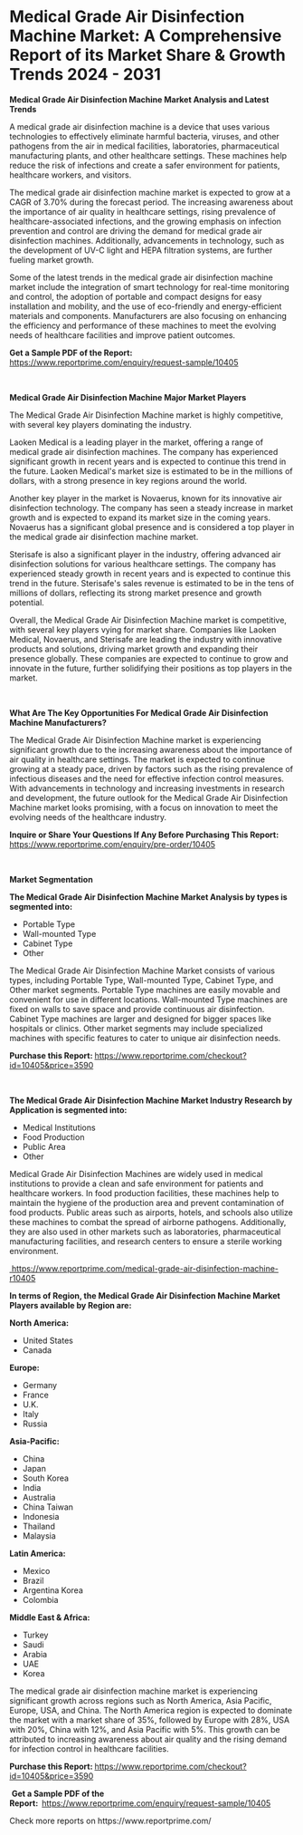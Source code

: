 <p><h1>Medical Grade Air Disinfection Machine Market: A Comprehensive Report of its Market Share & Growth Trends 2024 - 2031</h1></p><p><strong>Medical Grade Air Disinfection Machine Market Analysis and Latest Trends</strong></p>
<p><p>A medical grade air disinfection machine is a device that uses various technologies to effectively eliminate harmful bacteria, viruses, and other pathogens from the air in medical facilities, laboratories, pharmaceutical manufacturing plants, and other healthcare settings. These machines help reduce the risk of infections and create a safer environment for patients, healthcare workers, and visitors.</p><p>The medical grade air disinfection machine market is expected to grow at a CAGR of 3.70% during the forecast period. The increasing awareness about the importance of air quality in healthcare settings, rising prevalence of healthcare-associated infections, and the growing emphasis on infection prevention and control are driving the demand for medical grade air disinfection machines. Additionally, advancements in technology, such as the development of UV-C light and HEPA filtration systems, are further fueling market growth.</p><p>Some of the latest trends in the medical grade air disinfection machine market include the integration of smart technology for real-time monitoring and control, the adoption of portable and compact designs for easy installation and mobility, and the use of eco-friendly and energy-efficient materials and components. Manufacturers are also focusing on enhancing the efficiency and performance of these machines to meet the evolving needs of healthcare facilities and improve patient outcomes.</p></p>
<p><strong>Get a Sample PDF of the Report:&nbsp;</strong> <a href="https://www.reportprime.com/enquiry/request-sample/10405">https://www.reportprime.com/enquiry/request-sample/10405</a></p>
<p>&nbsp;</p>
<p><strong>Medical Grade Air Disinfection Machine Major Market Players</strong></p>
<p><p>The Medical Grade Air Disinfection Machine market is highly competitive, with several key players dominating the industry. </p><p>Laoken Medical is a leading player in the market, offering a range of medical grade air disinfection machines. The company has experienced significant growth in recent years and is expected to continue this trend in the future. Laoken Medical's market size is estimated to be in the millions of dollars, with a strong presence in key regions around the world.</p><p>Another key player in the market is Novaerus, known for its innovative air disinfection technology. The company has seen a steady increase in market growth and is expected to expand its market size in the coming years. Novaerus has a significant global presence and is considered a top player in the medical grade air disinfection machine market.</p><p>Sterisafe is also a significant player in the industry, offering advanced air disinfection solutions for various healthcare settings. The company has experienced steady growth in recent years and is expected to continue this trend in the future. Sterisafe's sales revenue is estimated to be in the tens of millions of dollars, reflecting its strong market presence and growth potential.</p><p>Overall, the Medical Grade Air Disinfection Machine market is competitive, with several key players vying for market share. Companies like Laoken Medical, Novaerus, and Sterisafe are leading the industry with innovative products and solutions, driving market growth and expanding their presence globally. These companies are expected to continue to grow and innovate in the future, further solidifying their positions as top players in the market.</p></p>
<p>&nbsp;</p>
<p><strong>What Are The Key Opportunities For Medical Grade Air Disinfection Machine Manufacturers?</strong></p>
<p><p>The Medical Grade Air Disinfection Machine market is experiencing significant growth due to the increasing awareness about the importance of air quality in healthcare settings. The market is expected to continue growing at a steady pace, driven by factors such as the rising prevalence of infectious diseases and the need for effective infection control measures. With advancements in technology and increasing investments in research and development, the future outlook for the Medical Grade Air Disinfection Machine market looks promising, with a focus on innovation to meet the evolving needs of the healthcare industry.</p></p>
<p><strong>Inquire or Share Your Questions If Any Before Purchasing This Report:</strong> <a href="https://www.reportprime.com/enquiry/pre-order/10405">https://www.reportprime.com/enquiry/pre-order/10405</a></p>
<p>&nbsp;</p>
<p><strong>Market Segmentation</strong></p>
<p><strong>The Medical Grade Air Disinfection Machine Market Analysis by types is segmented into:</strong></p>
<p><ul><li>Portable Type</li><li>Wall-mounted Type</li><li>Cabinet Type</li><li>Other</li></ul></p>
<p><p>The Medical Grade Air Disinfection Machine Market consists of various types, including Portable Type, Wall-mounted Type, Cabinet Type, and Other market segments. Portable Type machines are easily movable and convenient for use in different locations. Wall-mounted Type machines are fixed on walls to save space and provide continuous air disinfection. Cabinet Type machines are larger and designed for bigger spaces like hospitals or clinics. Other market segments may include specialized machines with specific features to cater to unique air disinfection needs.</p></p>
<p><strong>Purchase this Report:&nbsp;</strong><a href="https://www.reportprime.com/checkout?id=10405&price=3590">https://www.reportprime.com/checkout?id=10405&price=3590</a></p>
<p>&nbsp;</p>
<p><strong>The Medical Grade Air Disinfection Machine Market Industry Research by Application is segmented into:</strong></p>
<p><ul><li>Medical Institutions</li><li>Food Production</li><li>Public Area</li><li>Other</li></ul></p>
<p><p>Medical Grade Air Disinfection Machines are widely used in medical institutions to provide a clean and safe environment for patients and healthcare workers. In food production facilities, these machines help to maintain the hygiene of the production area and prevent contamination of food products. Public areas such as airports, hotels, and schools also utilize these machines to combat the spread of airborne pathogens. Additionally, they are also used in other markets such as laboratories, pharmaceutical manufacturing facilities, and research centers to ensure a sterile working environment.</p></p>
<p><a href="https://www.reportprime.com/medical-grade-air-disinfection-machine-r10405">&nbsp;https://www.reportprime.com/medical-grade-air-disinfection-machine-r10405</a></p>
<p><strong>In terms of Region, the Medical Grade Air Disinfection Machine Market Players available by Region are:</strong></p>
<p>
    <p> <strong> North America: </strong>
        <ul>
            <li>United States</li>
            <li>Canada</li>
        </ul>
        </p> 
    <p> <strong> Europe: </strong>
        <ul>
            <li>Germany</li>
            <li>France</li>
            <li>U.K.</li>
            <li>Italy</li>
            <li>Russia</li>
        </ul>
        </p> 
    <p> <strong> Asia-Pacific: </strong>
        <ul>
            <li>China</li>
            <li>Japan</li>
            <li>South Korea</li>
            <li>India</li>
            <li>Australia</li>
            <li>China Taiwan</li>
            <li>Indonesia</li>
            <li>Thailand</li>
            <li>Malaysia</li>
        </ul>
        </p> 
    <p> <strong> Latin America: </strong>
        <ul>
            <li>Mexico</li>
            <li>Brazil</li>
            <li>Argentina Korea</li>
            <li>Colombia</li>
        </ul>
        </p> 
    <p> <strong> Middle East & Africa: </strong>
        <ul>
            <li>Turkey</li>
            <li>Saudi</li>
            <li>Arabia</li>
            <li>UAE</li>
            <li>Korea</li>
        </ul>
    </p>
    </p>
<p><p>The medical grade air disinfection machine market is experiencing significant growth across regions such as North America, Asia Pacific, Europe, USA, and China. The North America region is expected to dominate the market with a market share of 35%, followed by Europe with 28%, USA with 20%, China with 12%, and Asia Pacific with 5%. This growth can be attributed to increasing awareness about air quality and the rising demand for infection control in healthcare facilities.</p></p>
<p><strong>Purchase this Report: </strong><a href="https://www.reportprime.com/checkout?id=10405&price=3590">https://www.reportprime.com/checkout?id=10405&price=3590</a></p>
<p>&nbsp;<strong>Get a Sample PDF of the Report:&nbsp;&nbsp;</strong><a href="https://www.reportprime.com/enquiry/request-sample/10405">https://www.reportprime.com/enquiry/request-sample/10405</a></p>
<p><strong></strong></p>
<p>Check more reports on https://www.reportprime.com/</p>